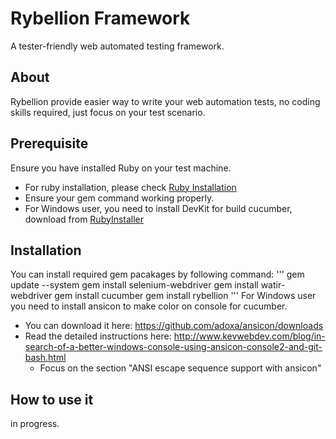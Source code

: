 Rybellion Framework
===================
A tester-friendly web automated testing framework.

About
-----
Rybellion provide easier way to write your web automation tests, no coding skills required, just focus on your test scenario.

Prerequisite
------------
Ensure you have installed Ruby on your test machine. 
* For ruby installation, please check [Ruby Installation](https://www.ruby-lang.org/en/installation/)
* Ensure your gem command working properly.
* For Windows user, you need to install DevKit for build cucumber, download from [RubyInstaller](http://rubyinstaller.org/downloads/)


Installation
------------
You can install required gem pacakages by following command:
'''
  gem update --system
  gem install selenium-webdriver
  gem install watir-webdriver
  gem install cucumber
  gem install rybellion
'''
For Windows user you need to install ansicon to make color on console for cucumber.
* You can download it here: https://github.com/adoxa/ansicon/downloads
* Read the detailed instructions here: http://www.kevwebdev.com/blog/in-search-of-a-better-windows-console-using-ansicon-console2-and-git-bash.html
    + Focus on the section "ANSI escape sequence support with ansicon"

How to use it
-------------
in progress.
